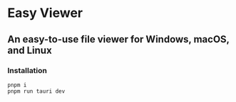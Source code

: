 # Easy Viewer

## An easy-to-use file viewer for Windows, macOS, and Linux

### Installation

```
pnpm i
pnpm run tauri dev
```
